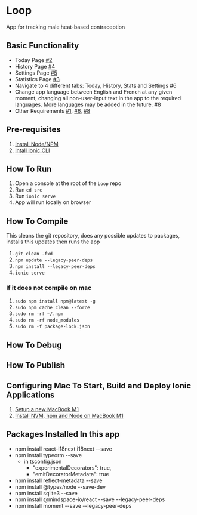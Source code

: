 # Loop

App for tracking male heat-based contraception

## Basic Functionality

- Today Page [#2](https://github.com/Juansero29/Loop/issues/2)
- History Page [#4](https://github.com/Juansero29/Loop/issues/4)
- Settings Page [#5](https://github.com/Juansero29/Loop/issues/5)
- Statistics Page [#3](https://github.com/Juansero29/Loop/issues/3)
- Navigate to 4 different tabs: Today, History, Stats and Settings #6
- Change app language between English and French at any given moment, changing all non-user-input text in the app to the required languages. More languages may be added in the future. [#8](https://github.com/Juansero29/Loop/issues/8)
- Other Requirements [#1](https://github.com/Juansero29/Loop/issues/1), [#6](https://github.com/Juansero29/Loop/issues/6), [#8](https://github.com/Juansero29/Loop/issues/8)

## Pre-requisites

1. [Install Node/NPM](https://ionicframework.com/docs/intro/environment#node--npm)
1. [Intall Ionic CLI](https://ionicframework.com/docs/intro/cli)

## How To Run

1. Open a console at the root of the `Loop` repo
1. Run `cd src`
1. Run `ionic serve`
1. App will run locally on browser

## How To Compile

This cleans the git repository, does any possible updates to packages, installs this updates then runs the app

1. `git clean -fxd`
1. `npm update --legacy-peer-deps`
1. `npm install --legacy-peer-deps`
1. `ionic serve`

### If it does not compile on mac

1. `sudo npm install npm@latest -g`
1. `sudo npm cache clean --force`
1. `sudo rm -rf ~/.npm`
1. `sudo rm -rf node_modules`
1. `sudo rm -f package-lock.json`

## How To Debug

## How To Publish

## Configuring Mac To Start, Build and Deploy Ionic Applications

1. [Setup a new MacBook M1](https://amanhimself.dev/blog/setup-macbook-m1/)
1. [Install NVM, npm and Node on MacBook M1](https://amanhimself.dev/blog/install-nodejs-using-nvm-on-macos-m1/)

## Packages Installed In this app

- npm install react-i18next i18next --save
- npm install typeorm --save
  - in tsconfig.json
    - "experimentalDecorators": true,
    - "emitDecoratorMetadata": true
- npm install reflect-metadata --save
- npm install @types/node --save-dev
- npm install sqlite3 --save
- npm install @mindspace-io/react --save --legacy-peer-deps
- npm install moment --save --legacy-peer-deps
